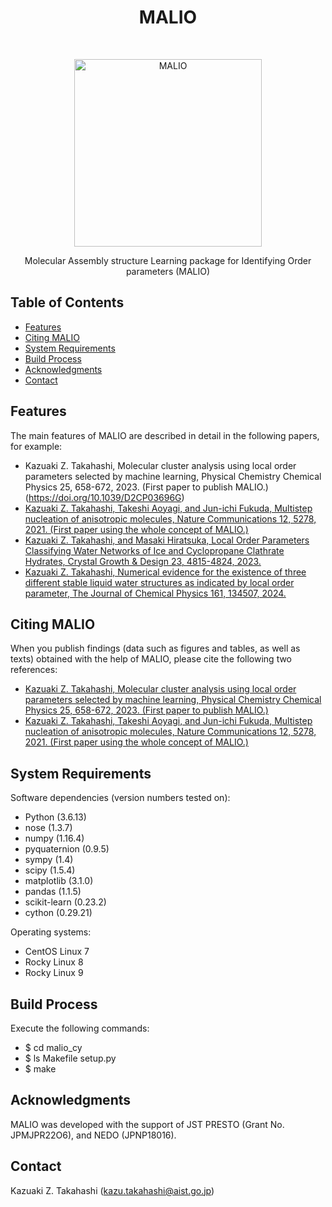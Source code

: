 <h1 align="center"> MALIO </h1> <br>
<p align="center">
  <a href="https://doi.org/10.1039/D2CP03696G">
    <img alt="MALIO" title="MALIO" src="https://github.com/user-attachments/assets/8cc451c4-1bf0-4cc9-992e-7e065c561f05" width="300">
  </a>
</p>

<p align="center">
  Molecular Assembly structure Learning package for Identifying Order parameters (MALIO)
</p>

<!-- START doctoc generated TOC please keep comment here to allow auto update -->
<!-- DON'T EDIT THIS SECTION, INSTEAD RE-RUN doctoc TO UPDATE -->
## Table of Contents

- [Features](#features)
- [Citing MALIO](#citation)
- [System Requirements](#system-requirements)
- [Build Process](#build-process)
- [Acknowledgments](#acknowledgments)
- [Contact](#contact)

<!-- END doctoc generated TOC please keep comment here to allow auto update -->

## Features

The main features of MALIO are described in detail in the following papers, for example:

* Kazuaki Z. Takahashi, Molecular cluster analysis using local order parameters selected by machine learning, Physical Chemistry Chemical Physics 25, 658-672, 2023. (First paper to publish MALIO.)(https://doi.org/10.1039/D2CP03696G)
* [Kazuaki Z. Takahashi, Takeshi Aoyagi, and Jun-ichi Fukuda, Multistep nucleation of anisotropic molecules, Nature Communications 12, 5278, 2021. (First paper using the whole concept of MALIO.)](https://doi.org/10.1038/s41467-021-25586-4)
* [Kazuaki Z. Takahashi, and Masaki Hiratsuka, Local Order Parameters Classifying Water Networks of Ice and Cyclopropane Clathrate Hydrates, Crystal Growth & Design 23, 4815-4824, 2023.](https://doi.org/10.1021/acs.cgd.2c01519)
* [Kazuaki Z. Takahashi, Numerical evidence for the existence of three different stable liquid water structures as indicated by local order parameter, The Journal of Chemical Physics 161, 134507, 2024.](https://doi.org/10.1063/5.0205804)

## Citing MALIO

When you publish findings (data such as figures and tables, as well as texts) obtained with the help of MALIO, please cite the following two references:

* [Kazuaki Z. Takahashi, Molecular cluster analysis using local order parameters selected by machine learning, Physical Chemistry Chemical Physics 25, 658-672, 2023. (First paper to publish MALIO.)](https://doi.org/10.1039/D2CP03696G)
* [Kazuaki Z. Takahashi, Takeshi Aoyagi, and Jun-ichi Fukuda, Multistep nucleation of anisotropic molecules, Nature Communications 12, 5278, 2021. (First paper using the whole concept of MALIO.)](https://doi.org/10.1038/s41467-021-25586-4)

## System Requirements

Software dependencies (version numbers tested on):

* Python (3.6.13)
* nose (1.3.7)
* numpy (1.16.4)
* pyquaternion (0.9.5)
* sympy (1.4)
* scipy (1.5.4)
* matplotlib (3.1.0)
* pandas (1.1.5)
* scikit-learn (0.23.2)
* cython (0.29.21)

Operating systems:
* CentOS Linux 7
* Rocky Linux 8
* Rocky Linux 9

## Build Process

Execute the following commands:
* $ cd malio_cy
* $ ls Makefile setup.py
* $ make

## Acknowledgments

MALIO was developed with the support of JST PRESTO (Grant No. JPMJPR22O6), and NEDO (JPNP18016).

## Contact

Kazuaki Z. Takahashi (kazu.takahashi@aist.go.jp)
